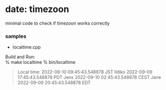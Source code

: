 date: timezoon
===============

minimal code to check if timezoon works correctly

### samples  
- localtime.cpp


Build and Run:  
% make localtime
% bin/localtime  
> Local time:    2022-09-10 09:45:43.548878 JST
> Ildiko         2022-09-09 17:45:43.548878 PDT
> Jens           2022-09-10 02:45:43.548878 CEST
> Jane           2022-09-09 20:45:43.548878 EDT

